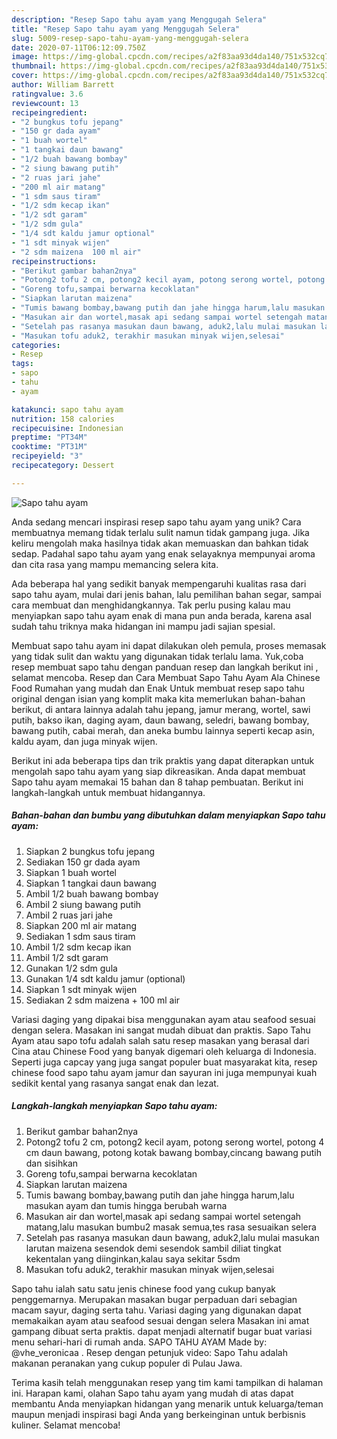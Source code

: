 ```yaml
---
description: "Resep Sapo tahu ayam yang Menggugah Selera"
title: "Resep Sapo tahu ayam yang Menggugah Selera"
slug: 5009-resep-sapo-tahu-ayam-yang-menggugah-selera
date: 2020-07-11T06:12:09.750Z
image: https://img-global.cpcdn.com/recipes/a2f83aa93d4da140/751x532cq70/sapo-tahu-ayam-foto-resep-utama.jpg
thumbnail: https://img-global.cpcdn.com/recipes/a2f83aa93d4da140/751x532cq70/sapo-tahu-ayam-foto-resep-utama.jpg
cover: https://img-global.cpcdn.com/recipes/a2f83aa93d4da140/751x532cq70/sapo-tahu-ayam-foto-resep-utama.jpg
author: William Barrett
ratingvalue: 3.6
reviewcount: 13
recipeingredient:
- "2 bungkus tofu jepang"
- "150 gr dada ayam"
- "1 buah wortel"
- "1 tangkai daun bawang"
- "1/2 buah bawang bombay"
- "2 siung bawang putih"
- "2 ruas jari jahe"
- "200 ml air matang"
- "1 sdm saus tiram"
- "1/2 sdm kecap ikan"
- "1/2 sdt garam"
- "1/2 sdm gula"
- "1/4 sdt kaldu jamur optional"
- "1 sdt minyak wijen"
- "2 sdm maizena  100 ml air"
recipeinstructions:
- "Berikut gambar bahan2nya"
- "Potong2 tofu 2 cm, potong2 kecil ayam, potong serong wortel, potong 4 cm daun bawang, potong kotak bawang bombay,cincang bawang putih dan sisihkan"
- "Goreng tofu,sampai berwarna kecoklatan"
- "Siapkan larutan maizena"
- "Tumis bawang bombay,bawang putih dan jahe hingga harum,lalu masukan ayam dan tumis hingga berubah warna"
- "Masukan air dan wortel,masak api sedang sampai wortel setengah matang,lalu masukan bumbu2 masak semua,tes rasa sesuaikan selera"
- "Setelah pas rasanya masukan daun bawang, aduk2,lalu mulai masukan larutan maizena sesendok demi sesendok sambil diliat tingkat kekentalan yang diinginkan,kalau saya sekitar 5sdm"
- "Masukan tofu aduk2, terakhir masukan minyak wijen,selesai"
categories:
- Resep
tags:
- sapo
- tahu
- ayam

katakunci: sapo tahu ayam 
nutrition: 158 calories
recipecuisine: Indonesian
preptime: "PT34M"
cooktime: "PT31M"
recipeyield: "3"
recipecategory: Dessert

---
```



![Sapo tahu ayam](https://img-global.cpcdn.com/recipes/a2f83aa93d4da140/751x532cq70/sapo-tahu-ayam-foto-resep-utama.jpg)

Anda sedang mencari inspirasi resep sapo tahu ayam yang unik? Cara membuatnya memang tidak terlalu sulit namun tidak gampang juga. Jika keliru mengolah maka hasilnya tidak akan memuaskan dan bahkan tidak sedap. Padahal sapo tahu ayam yang enak selayaknya mempunyai aroma dan cita rasa yang mampu memancing selera kita.

Ada beberapa hal yang sedikit banyak mempengaruhi kualitas rasa dari sapo tahu ayam, mulai dari jenis bahan, lalu pemilihan bahan segar, sampai cara membuat dan menghidangkannya. Tak perlu pusing kalau mau menyiapkan sapo tahu ayam enak di mana pun anda berada, karena asal sudah tahu triknya maka hidangan ini mampu jadi sajian spesial.

Membuat sapo tahu ayam ini dapat dilakukan oleh pemula, proses memasak yang tidak sulit dan waktu yang digunakan tidak terlalu lama. Yuk,coba resep membuat sapo tahu dengan panduan resep dan langkah berikut ini , selamat mencoba. Resep dan Cara Membuat Sapo Tahu Ayam Ala Chinese Food Rumahan yang mudah dan Enak Untuk membuat resep sapo tahu original dengan isian yang komplit maka kita memerlukan bahan-bahan berikut, di antara lainnya adalah tahu jepang, jamur merang, wortel, sawi putih, bakso ikan, daging ayam, daun bawang, seledri, bawang bombay, bawang putih, cabai merah, dan aneka bumbu lainnya seperti kecap asin, kaldu ayam, dan juga minyak wijen.


Berikut ini ada beberapa tips dan trik praktis yang dapat diterapkan untuk mengolah sapo tahu ayam yang siap dikreasikan. Anda dapat membuat Sapo tahu ayam memakai 15 bahan dan 8 tahap pembuatan. Berikut ini langkah-langkah untuk membuat hidangannya.

<!--inarticleads1-->

##### Bahan-bahan dan bumbu yang dibutuhkan dalam menyiapkan Sapo tahu ayam:

1. Siapkan 2 bungkus tofu jepang
1. Sediakan 150 gr dada ayam
1. Siapkan 1 buah wortel
1. Siapkan 1 tangkai daun bawang
1. Ambil 1/2 buah bawang bombay
1. Ambil 2 siung bawang putih
1. Ambil 2 ruas jari jahe
1. Siapkan 200 ml air matang
1. Sediakan 1 sdm saus tiram
1. Ambil 1/2 sdm kecap ikan
1. Ambil 1/2 sdt garam
1. Gunakan 1/2 sdm gula
1. Gunakan 1/4 sdt kaldu jamur (optional)
1. Siapkan 1 sdt minyak wijen
1. Sediakan 2 sdm maizena + 100 ml air


Variasi daging yang dipakai bisa menggunakan ayam atau seafood sesuai dengan selera. Masakan ini sangat mudah dibuat dan praktis. Sapo Tahu Ayam atau sapo tofu adalah salah satu resep masakan yang berasal dari Cina atau Chinese Food yang banyak digemari oleh keluarga di Indonesia. Seperti juga capcay yang juga sangat populer buat masyarakat kita, resep chinese food sapo tahu ayam jamur dan sayuran ini juga mempunyai kuah sedikit kental yang rasanya sangat enak dan lezat. 

<!--inarticleads2-->

##### Langkah-langkah menyiapkan Sapo tahu ayam:

1. Berikut gambar bahan2nya
1. Potong2 tofu 2 cm, potong2 kecil ayam, potong serong wortel, potong 4 cm daun bawang, potong kotak bawang bombay,cincang bawang putih dan sisihkan
1. Goreng tofu,sampai berwarna kecoklatan
1. Siapkan larutan maizena
1. Tumis bawang bombay,bawang putih dan jahe hingga harum,lalu masukan ayam dan tumis hingga berubah warna
1. Masukan air dan wortel,masak api sedang sampai wortel setengah matang,lalu masukan bumbu2 masak semua,tes rasa sesuaikan selera
1. Setelah pas rasanya masukan daun bawang, aduk2,lalu mulai masukan larutan maizena sesendok demi sesendok sambil diliat tingkat kekentalan yang diinginkan,kalau saya sekitar 5sdm
1. Masukan tofu aduk2, terakhir masukan minyak wijen,selesai


Sapo tahu ialah satu satu jenis chinese food yang cukup banyak penggemarnya. Merupakan masakan bugar perpaduan dari sebagian macam sayur, daging serta tahu. Variasi daging yang digunakan dapat memakaikan ayam atau seafood sesuai dengan selera Masakan ini amat gampang dibuat serta praktis. dapat menjadi alternatif bugar buat variasi menu sehari-hari di rumah anda. SAPO TAHU AYAM⁣ Made by: @vhe_veronicaa ⁣. Resep dengan petunjuk video: Sapo Tahu adalah makanan peranakan yang cukup populer di Pulau Jawa. 

Terima kasih telah menggunakan resep yang tim kami tampilkan di halaman ini. Harapan kami, olahan Sapo tahu ayam yang mudah di atas dapat membantu Anda menyiapkan hidangan yang menarik untuk keluarga/teman maupun menjadi inspirasi bagi Anda yang berkeinginan untuk berbisnis kuliner. Selamat mencoba!
